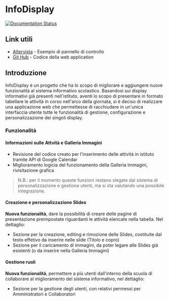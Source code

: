 # InfoDisplay
[![Documentation Status](https://readthedocs.org/projects/infodisplay/badge/?version=latest)](http://infodisplay.readthedocs.io/it/latest/?badge=latest)
## Link utili
* [Altervista](http://diegomartignoni.altervista.org/ci/) - Esempio di pannello di controllo
* [Git Hub](https://github.com/DiegoMartignoni/ci) - Codice della web application

## Introduzione
InfoDisplay è un progetto che ha lo scopo di migliorare e aggiungere nuove funzionalità al sistema informativo scolastico. Basandosi sui display informativi già presenti nell'istituto, aventi lo scopo di presentare in formato tabellare le attività in corso nell'arco della giornata, si è deciso di realizzare una applicazione web che permettesse di racchiudere in un'unica interfaccia utente tutte le funzionalità di gestione, configurazione e personalizzazione dei singoli display.

### Funzionalità
#### Informazioni sulle Attvità e Galleria Immagini
* Revisione del codice creato per l'inserimento delle attività in istituto tramite API di Google Calendar
* Miglioramento logicia del funzionamento della Galleria Immagini, rivisitazione grafica

> N.B.: per il momento queste funzioni restano slegate dal sistema di personalizzazione e gestione utenti, ma si sta valutando una possibile integrazione.

#### Creazione e personalizzazione Slides
**Nuova funzionalità**, dare la possibilità di creare delle pagine di presentazione preimpostate riguardanti le attività elencate nella tabella. Nel dettaglio:
* Sezione per la creazione, editing e rimozione delle Slides, costituite dal testo effetivo da inserire nelle slide (Titolo e copro)
* Sezione per il caricamento di immagini, da poter legare alle Slides già esistenti (o da inserire nella Galleria Immagini)

#### Gestione ruoli
**Nuova funzionalità**, permettere a più utenti dall'interno della scuola di collaborare al miglioramento del sistema informativo, nel dettaglio:
* Sezione per la gestione degli utenti, con relativi permessi per Amministratori e Collaboratori
